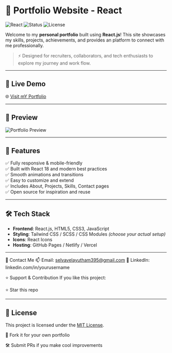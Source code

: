 # 🚀 Portfolio Website - React

![React](https://img.shields.io/badge/React-18.2.0-blue?logo=react&logoColor=white)
![Status](https://img.shields.io/badge/Status-Live-green)
![License](https://img.shields.io/badge/License-MIT-yellow)

Welcome to my **personal portfolio** built using **React.js**! This site showcases my skills, projects, achievements, and provides an platform to connect with me professionally.

> ⚡ Designed for recruiters, collaborators, and tech enthusiasts to explore my journey and work flow.

---

## 🔗 Live Demo

🌐 [Visit mY Portfolio](https://selvaganesh19.github.io/Portfolio-React/)

---

## 📸 Preview

![Portfolio Preview](https://github.com/user-attachments/assets/0fe2e632-fcab-40ed-9aaf-3f21029fe3a9)

---

## 📁 Features

✅ Fully responsive & mobile-friendly  
✅ Built with React 18 and modern best practices  
✅ Smooth animations and transitions  
✅ Easy to customize and extend  
✅ Includes About, Projects, Skills, Contact pages  
✅ Open source for inspiration and reuse

---

## 🛠️ Tech Stack

- **Frontend**: React.js, HTML5, CSS3, JavaScript
- **Styling**: Tailwind CSS / SCSS / CSS Modules *(choose your actual setup)*
- **Icons**: React Icons
- **Hosting**: GitHub Pages / Netlify / Vercel

---

📧 Contact Me
📫 Email: selvavelayutham395@gmail.com
💼 LinkedIn: linkedin.com/in/yourusername

⭐ Support & Contribution
If you like this project:

⭐ Star this repo

---
## 📄 License

This project is licensed under the [MIT License](LICENSE).


🍴 Fork it for your own portfolio

🛠️ Submit PRs if you make cool improvements


